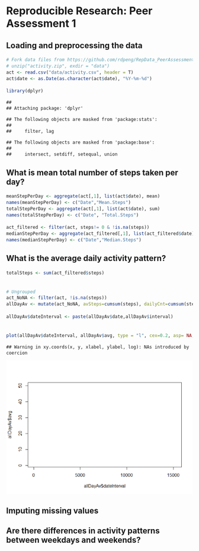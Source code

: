 # Reproducible Research: Peer Assessment 1


## Loading and preprocessing the data

```r
# Fork data files from https://github.com/rdpeng/RepData_PeerAssessment1
# unzip("activity.zip", exdir = "data")
act <- read.csv("data/activity.csv", header = T)
act$date <- as.Date(as.character(act$date), "%Y-%m-%d")

library(dplyr)
```

```
## 
## Attaching package: 'dplyr'
```

```
## The following objects are masked from 'package:stats':
## 
##     filter, lag
```

```
## The following objects are masked from 'package:base':
## 
##     intersect, setdiff, setequal, union
```


## What is mean total number of steps taken per day?


```r
meanStepPerDay <- aggregate(act[,1], list(act$date), mean)
names(meanStepPerDay) <- c("Date","Mean.Steps")
totalStepPerDay <- aggregate(act[,1], list(act$date), sum)
names(totalStepPerDay) <- c("Date", "Total.Steps")

act_filtered <- filter(act, steps!= 0 & !is.na(steps))
medianStepPerDay <- aggregate(act_filtered[,1], list(act_filtered$date), median)
names(medianStepPerDay) <- c("Date","Median.Steps")
```


## What is the average daily activity pattern?


```r
totalSteps <- sum(act_filtered$steps)


# Ungrouped
act_NoNA <- filter(act, !is.na(steps))
allDayAv <- mutate(act_NoNA, avSteps=cumsum(steps), dailyCnt=cumsum(steps>=0), avg=avSteps/dailyCnt)

allDayAv$dateInterval <- paste(allDayAv$date,allDayAv$interval)


plot(allDayAv$dateInterval, allDayAv$avg, type = "l", cex=0.2, asp= NA, xlim<-c(1,15264), ylim = c(1,50))
```

```
## Warning in xy.coords(x, y, xlabel, ylabel, log): NAs introduced by coercion
```

![](PA1_template_files/figure-html/unnamed-chunk-3-1.png)<!-- -->



## Imputing missing values



## Are there differences in activity patterns between weekdays and weekends?
